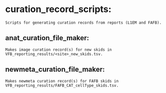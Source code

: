 
# curation_record_scripts:
    Scripts for generating curation records from reports (L1EM and FAFB).
    
## anat_curation_file_maker:
    Makes image curation record(s) for new skids in VFB_reporting_results/<site>_new_skids.tsv.
    
## newmeta_curation_file_maker:
    Makes newmeta curation record(s) for FAFB skids in VFB_reporting_results/FAFB_CAT_cellType_skids.tsv.

